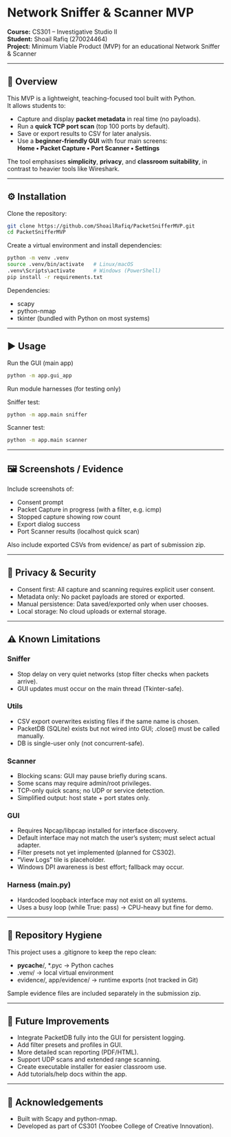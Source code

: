 # Network Sniffer & Scanner MVP

**Course:** CS301 – Investigative Studio II  
**Student:** Shoail Rafiq (270024464)  
**Project:** Minimum Viable Product (MVP) for an educational Network Sniffer & Scanner

---

## 📖 Overview
This MVP is a lightweight, teaching-focused tool built with Python.  
It allows students to:

- Capture and display **packet metadata** in real time (no payloads).  
- Run a **quick TCP port scan** (top 100 ports by default).  
- Save or export results to CSV for later analysis.  
- Use a **beginner-friendly GUI** with four main screens:  
  **Home • Packet Capture • Port Scanner • Settings**

The tool emphasises **simplicity**, **privacy**, and **classroom suitability**, in contrast to heavier tools like Wireshark.

---

## ⚙️ Installation

Clone the repository:

```bash
git clone https://github.com/ShoailRafiq/PacketSnifferMVP.git
cd PacketSnifferMVP
```

Create a virtual environment and install dependencies:

```bash
python -m venv .venv
source .venv/bin/activate   # Linux/macOS
.venv\Scripts\activate      # Windows (PowerShell)
pip install -r requirements.txt
```

Dependencies:

- scapy
- python-nmap
- tkinter (bundled with Python on most systems)

---

## ▶️ Usage

Run the GUI (main app)

```bash
python -m app.gui_app
```

Run module harnesses (for testing only)

Sniffer test:

```bash
python -m app.main sniffer
```

Scanner test:

```bash
python -m app.main scanner
```

---

## 🖼️ Screenshots / Evidence

Include screenshots of:

- Consent prompt
- Packet Capture in progress (with a filter, e.g. icmp)
- Stopped capture showing row count
- Export dialog success
- Port Scanner results (localhost quick scan)

Also include exported CSVs from evidence/ as part of submission zip.

---

## 🔐 Privacy & Security

- Consent first: All capture and scanning requires explicit user consent.
- Metadata only: No packet payloads are stored or exported.
- Manual persistence: Data saved/exported only when user chooses.
- Local storage: No cloud uploads or external storage.

---

## ⚠️ Known Limitations

### Sniffer
- Stop delay on very quiet networks (stop filter checks when packets arrive).
- GUI updates must occur on the main thread (Tkinter-safe).

### Utils
- CSV export overwrites existing files if the same name is chosen.
- PacketDB (SQLite) exists but not wired into GUI; .close() must be called manually.
- DB is single-user only (not concurrent-safe).

### Scanner
- Blocking scans: GUI may pause briefly during scans.
- Some scans may require admin/root privileges.
- TCP-only quick scans; no UDP or service detection.
- Simplified output: host state + port states only.

### GUI
- Requires Npcap/libpcap installed for interface discovery.
- Default interface may not match the user’s system; must select actual adapter.
- Filter presets not yet implemented (planned for CS302).
- “View Logs” tile is placeholder.
- Windows DPI awareness is best effort; fallback may occur.

### Harness (main.py)
- Hardcoded loopback interface may not exist on all systems.
- Uses a busy loop (while True: pass) → CPU-heavy but fine for demo.

---

## 🧹 Repository Hygiene

This project uses a .gitignore to keep the repo clean:

- __pycache__/, *.pyc → Python caches
- .venv/ → local virtual environment
- evidence/, app/evidence/ → runtime exports (not tracked in Git)

Sample evidence files are included separately in the submission zip.

---

## 🚀 Future Improvements

- Integrate PacketDB fully into the GUI for persistent logging.
- Add filter presets and profiles in GUI.
- More detailed scan reporting (PDF/HTML).
- Support UDP scans and extended range scanning.
- Create executable installer for easier classroom use.
- Add tutorials/help docs within the app.

---

## 🙏 Acknowledgements

- Built with Scapy and python-nmap.
- Developed as part of CS301 (Yoobee College of Creative Innovation).
